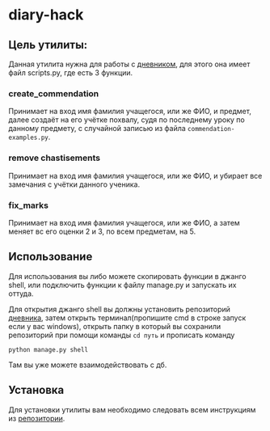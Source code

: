 # diary-hack

## Цель утилиты:

Данная утилита нужна для работы с [дневником](https://github.com/devmanorg/e-diary/tree/master), для этого она имеет файл scripts.py, где есть 3 функции.

### create_commendation

Принимает на вход имя фамилия учащегося, или же ФИО, и предмет, далее создаёт на его учётке похвалу, судя по последнему уроку по данному предмету, с случайной записью из файла ```commendation-examples.py```.

### remove chastisements

Принимает на вход имя фамилия учащегося, или же ФИО, и убирает все замечания с учётки данного ученика.

### fix_marks

Принимает на вход имя фамилия учащегося, или же ФИО, а затем меняет вс его оценки 2 и 3, по всем предметам, на 5.

## Использование

Для использования вы либо можете скопировать функции в джанго shell, или подключить функции к файлу manage.py и запускать их оттуда.

Для открытия джанго shell вы должны установить репозиторий [дневника](https://github.com/devmanorg/e-diary/tree/master), затем открыть терминал(пропишите cmd в строке запуск если у вас windows), открыть папку в который вы сохранили репозиторий при помощи команды ```cd путь``` и прописать команду 

```python manage.py shell```

Там вы уже можете взаимодействовать с дб.

## Установка

Для установки утилиты вам необходимо следовать всем инструкциям из [репозитории](https://github.com/devmanorg/e-diary/tree/master).
